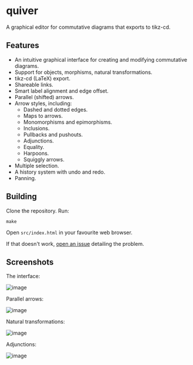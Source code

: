 # quiver
A graphical editor for commutative diagrams that exports to tikz-cd.

## Features
- An intuitive graphical interface for creating and modifying commutative diagrams.
- Support for objects, morphisms, natural transformations.
- tikz-cd (LaTeX) export.
- Shareable links.
- Smart label alignment and edge offset.
- Parallel (shifted) arrows.
- Arrow styles, including:
    - Dashed and dotted edges.
    - Maps to arrows.
    - Monomorphisms and epimorphisms.
    - Inclusions.
    - Pullbacks and pushouts.
    - Adjunctions.
    - Equality.
    - Harpoons.
    - Squiggly arrows.
- Multiple selection.
- A history system with undo and redo.
- Panning.

## Building
Clone the repository. Run:
```
make
```
Open `src/index.html` in your favourite web browser.

If that doesn't work, [open an
issue](https://github.com/varkor/quiver/issues/new) detailing the problem.

## Screenshots
The interface:

![image](https://user-images.githubusercontent.com/3943692/50499043-fd45be80-0a3d-11e9-8fdf-fabeb5476334.png)

Parallel arrows:

![image](https://user-images.githubusercontent.com/3943692/50520129-7aad1580-0ab6-11e9-93f8-3981af4f5e37.png)

Natural transformations:

![image](https://user-images.githubusercontent.com/3943692/50520158-a7f9c380-0ab6-11e9-932e-08d22bd8f125.png)

Adjunctions:

![image](https://user-images.githubusercontent.com/3943692/50531538-7c50fa80-0b03-11e9-9d94-f859395e340f.png)

